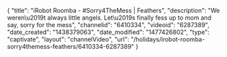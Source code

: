 {
    "title": "iRobot Roomba - #Sorry4TheMess | Feathers",
    "description": "We weren\u2019t always little angels. Let\u2019s finally fess up to mom and say, sorry for the mess",
    "channelid": "6410334",
    "videoid": "6287389",
    "date_created": "1438379063",
    "date_modified": "1477426802",
    "type": "captivate",
    "layout": "channelVideo",
    "url": "\/holidays\/irobot-roomba-sorry4themess-feathers\/6410334-6287389"
}